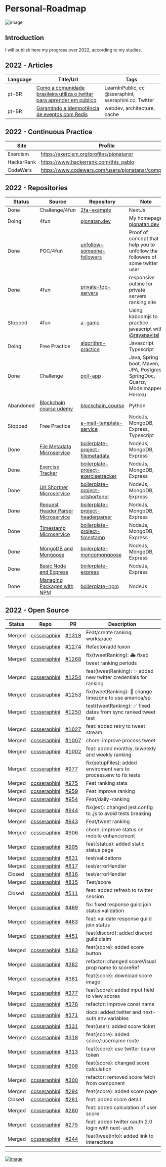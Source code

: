 # Personal-Roadmap

![image](https://img.shields.io/github/last-commit/pjonatansr/personal-roadmap?logo=github&logoColor=gold&style=flat-square)

## Introduction
I will publish here my progress over 2022, according to my studies.

## 2022 - Articles
Language|Title/Url|Tags
--------|---------|----
pt-BR | [Como a comunidade brasileira utiliza o twitter para aprender em público](https://dev.to/pjonatansr/como-a-comunidade-brasileira-utiliza-o-twitter-para-aprender-em-publico-345b)| LearnInPublic, cc @sseraphini, sseraphini.cc, Twitter
pt-BR | [Garantindo a idempotência de eventos com Redis](https://dev.to/pjonatansr/garantindo-a-idempotencia-de-eventos-com-redis-1opa)|webdev, architecture, cache

## 2022 - Continuous Practice
Site|Profile|Tech
----|-------|----
Exercism|https://exercism.org/profiles/pjonatansr|Javascript, Rust
HackerRank|https://www.hackerrank.com/this_pablo|Algorithm
CodeWars|https://www.codewars.com/users/pjonatansr/completed|TypeScript/Algorithm

## 2022 - Repositories
Status|Source|Repository|Note
------|------|----------|----
Done|Challenge/4fun|[2fa-example](https://github.com/pjonatansr/2fa-example)|NextJs
Doing|4fun|[pjonatan.dev](https://github.com/pjonatansr/pjonatan.dev)|My homepage [pjonatan.dev](https://pjonatan.dev)
Done |POC/4fun|[unfollow-someone-followers](https://github.com/pjonatansr/unfollow-someone-followers)|Proof of concept that help you to unfollow the followers of some twitter user
Done |4fun|[private-top-servers](https://github.com/pjonatansr/private-top-servers)| responsive outline for private servers ranking site   
Stopped|4fun|[a-game](https://github.com/pjonatansr/a-game)|Using kaboomjs to practice javascript with [@rayanavital](https://github.com/RayanaVital)
Doing| Free Practice | [algorithm-practice](https://github.com/pjonatansr/algorithm-practice) | Javascript, Typescript
Done | Challenge | [poll-app](https://github.com/pjonatansr/poll-app) | Java, Spring boot, Maven, JPA, Postgres, SpringDoc, Quartz, Modelmapper, Heroku
Abandoned|[Blockchain course udemy](https://www.udemy.com/course/formacao-engenheiro-de-blockchain/)|[blockchain_course](https://github.com/pjonatansr/blockchain_course)|Python
Stopped | Free Practice | [a-mail-template-service](https://github.com/pjonatansr/a-mail-template-service)|NodeJs, MongoDB, Express, Typescript
Done | [File Metadata Microservice](https://www.freecodecamp.org/learn/back-end-development-and-apis/back-end-development-and-apis-projects/file-metadata-microservice) | [boilerplate-project-filemetadata](https://github.com/pjonatansr/boilerplate-project-filemetadata)|NodeJs, MongoDB, Express
Done | [Exercise Tracker](https://www.freecodecamp.org/learn/back-end-development-and-apis/back-end-development-and-apis-projects/exercise-tracker) | [boilerplate-project-exercisetracker](https://github.com/pjonatansr/boilerplate-project-exercisetracker)|NodeJs, MongoDB, Express
Done | [Url Shortner Microservice](https://www.freecodecamp.org/learn/back-end-development-and-apis/back-end-development-and-apis-projects/url-shortener-microservice) | [boilerplate-project-urlshortener](https://github.com/pjonatansr/boilerplate-project-urlshortener)|NodeJs, MongoDB, Express
Done | [Request Header Parser Microservice](https://www.freecodecamp.org/learn/back-end-development-and-apis/back-end-development-and-apis-projects/request-header-parser-microservice) | [boilerplate-project-headerparser](https://github.com/pjonatansr/boilerplate-project-headerparser)|NodeJs, MongoDB, Express
Done | [Timestamp Microservice](https://www.freecodecamp.org/learn/back-end-development-and-apis/back-end-development-and-apis-projects/timestamp-microservice) | [boilerplate-project-timestamp](https://github.com/pjonatansr/boilerplate-project-timestamp)|NodeJs, MongoDB, Express
Done | [MongoDB and Mongoose](https://www.freecodecamp.org/learn/back-end-development-and-apis/#mongodb-and-mongoose) | [boilerplate-mongomongoose](https://github.com/pjonatansr/boilerplate-mongomongoose)|NodeJs, MongoDB, Express
Done | [Basic Node and Express](https://www.freecodecamp.org/learn/back-end-development-and-apis/#basic-node-and-express) | [boilerplate-express](https://github.com/pjonatansr/boilerplate-express)|NodeJs, Express
Done | [Managing Packages with NPM](https://www.freecodecamp.org/learn/back-end-development-and-apis/#managing-packages-with-npm) | [boilerplate-npm](https://github.com/pjonatansr/boilerplate-npm)|NodeJs

## 2022 - Open Source
Status|Repo|PR|Description
------|----|--|-----------
Merged|[ccsseraphini](https://github.com/sibelius/ccsseraphini)|[#1318](https://github.com/sibelius/ccsseraphini/pull/1318)|Feat/create ranking workspace 
Merged|[ccsseraphini](https://github.com/sibelius/ccsseraphini)|[#1274](https://github.com/sibelius/ccsseraphini/pull/1274)|Refactor/add luxon 
Merged|[ccsseraphini](https://github.com/sibelius/ccsseraphini)|[#1268](https://github.com/sibelius/ccsseraphini/pull/1268)|fix(tweetRanking): 🚑 fixed tweet ranking periods 
Merged|[ccsseraphini](https://github.com/sibelius/ccsseraphini)|[#1254](https://github.com/sibelius/ccsseraphini/pull/1254)|feat(tweetRanking): ✨ added new twitter credentials for ranking 
Merged|[ccsseraphini](https://github.com/sibelius/ccsseraphini)|[#1253](https://github.com/sibelius/ccsseraphini/pull/1253)|fix(tweetRanking): 🐛 change timezone to use america/sp 
Merged|[ccsseraphini](https://github.com/sibelius/ccsseraphini)|[#1250](https://github.com/sibelius/ccsseraphini/pull/1250)|test(tweetRanking): ✅ fixed dates from sync ranked tweet test 
Merged|[ccsseraphini](https://github.com/sibelius/ccsseraphini)|[#1027](https://github.com/sibelius/ccsseraphini/pull/1027)|feat: added retry to tweet stream 
Merged|[ccsseraphini](https://github.com/sibelius/ccsseraphini)|[#1007](https://github.com/sibelius/ccsseraphini/pull/1007)|chore: improve process tweet 
Merged|[ccsseraphini](https://github.com/sibelius/ccsseraphini)|[#1002](https://github.com/sibelius/ccsseraphini/pull/1002)|feat: added monthly, biweekly and weekly ranking 
Merged|[ccsseraphini](https://github.com/sibelius/ccsseraphini)|[#977](https://github.com/sibelius/ccsseraphini/pull/977)| fix(setupFiles): added enviroment vars to process.env to fix tests 
Merged|[ccsseraphini](https://github.com/sibelius/ccsseraphini)|[#975](https://github.com/sibelius/ccsseraphini/pull/975)| Feat ranking stats 
Merged|[ccsseraphini](https://github.com/sibelius/ccsseraphini)|[#959](https://github.com/sibelius/ccsseraphini/pull/959)| Feat improve ranking 
Merged|[ccsseraphini](https://github.com/sibelius/ccsseraphini)|[#954](https://github.com/sibelius/ccsseraphini/pull/954)| Feat/daily-ranking 
Merged|[ccsseraphini](https://github.com/sibelius/ccsseraphini)|[#944](https://github.com/sibelius/ccsseraphini/pull/944)| fix(jest): changed jest.config to .js to avoid tests breaking 
Merged|[ccsseraphini](https://github.com/sibelius/ccsseraphini)|[#943](https://github.com/sibelius/ccsseraphini/pull/943)| Feat/tweet ranking 
Merged|[ccsseraphini](https://github.com/sibelius/ccsseraphini)|[#906](https://github.com/sibelius/ccsseraphini/pull/906)| chore: improve status on mobile  enhancement
Merged|[ccsseraphini](https://github.com/sibelius/ccsseraphini)|[#905](https://github.com/sibelius/ccsseraphini/pull/905)| feat(status): added static status page 
Merged|[ccsseraphini](https://github.com/sibelius/ccsseraphini)|[#831](https://github.com/sibelius/ccsseraphini/pull/831)| test/validations 
Merged|[ccsseraphini](https://github.com/sibelius/ccsseraphini)|[#817](https://github.com/sibelius/ccsseraphini/pull/817)| test/errorHandler 
Closed|[ccsseraphini](https://github.com/sibelius/ccsseraphini)|[#816](https://github.com/sibelius/ccsseraphini/pull/816)| test/errorHandler 
Merged|[ccsseraphini](https://github.com/sibelius/ccsseraphini)|[#815](https://github.com/sibelius/ccsseraphini/pull/815)| Test/score 
Closed|[ccsseraphini](https://github.com/sibelius/ccsseraphini)|[#511](https://github.com/sibelius/ccsseraphini/pull/511)| feat: added refresh to twitter session 
Merged|[ccsseraphini](https://github.com/sibelius/ccsseraphini)|[#469](https://github.com/sibelius/ccsseraphini/pull/469)| fix: fixed response guild join status validation 
Merged|[ccsseraphini](https://github.com/sibelius/ccsseraphini)|[#463](https://github.com/sibelius/ccsseraphini/pull/463)| feat: validate response guild join status 
Merged|[ccsseraphini](https://github.com/sibelius/ccsseraphini)|[#451](https://github.com/sibelius/ccsseraphini/pull/451)| feat(discord): added discord guild claim 
Merged|[ccsseraphini](https://github.com/sibelius/ccsseraphini)|[#383](https://github.com/sibelius/ccsseraphini/pull/383)| feat(score): added score button 
Merged|[ccsseraphini](https://github.com/sibelius/ccsseraphini)|[#382](https://github.com/sibelius/ccsseraphini/pull/382)| refactor: changed scoreVisual prop name to scoreRef 
Merged|[ccsseraphini](https://github.com/sibelius/ccsseraphini)|[#381](https://github.com/sibelius/ccsseraphini/pull/381)| feat(score): download score image 
Merged|[ccsseraphini](https://github.com/sibelius/ccsseraphini)|[#377](https://github.com/sibelius/ccsseraphini/pull/377)| feat(score): added input field to view scores 
Merged|[ccsseraphini](https://github.com/sibelius/ccsseraphini)|[#376](https://github.com/sibelius/ccsseraphini/pull/376)| refactor: improve const name 
Merged|[ccsseraphini](https://github.com/sibelius/ccsseraphini)|[#371](https://github.com/sibelius/ccsseraphini/pull/371)| docs: added twitter and next-auth env variables 
Merged|[ccsseraphini](https://github.com/sibelius/ccsseraphini)|[#331](https://github.com/sibelius/ccsseraphini/pull/331)| feat(user): added score ticket 
Merged|[ccsseraphini](https://github.com/sibelius/ccsseraphini)|[#318](https://github.com/sibelius/ccsseraphini/pull/318)| feat(score): added score/:username route 
Merged|[ccsseraphini](https://github.com/sibelius/ccsseraphini)|[#313](https://github.com/sibelius/ccsseraphini/pull/313)| feat(score): use twitter bearer token 
Merged|[ccsseraphini](https://github.com/sibelius/ccsseraphini)|[#308](https://github.com/sibelius/ccsseraphini/pull/308)| feat(score): changed score calculation 
Merged|[ccsseraphini](https://github.com/sibelius/ccsseraphini)|[#300](https://github.com/sibelius/ccsseraphini/pull/300)|refactor: removed score fetch from component 
Merged|[ccsseraphini](https://github.com/sibelius/ccsseraphini)|[#294](https://github.com/sibelius/ccsseraphini/pull/294)|feat(score): added score page 
Closed|[ccsseraphini](https://github.com/sibelius/ccsseraphini)|[#281](https://github.com/sibelius/ccsseraphini/pull/281)|feat: added score detail 
Merged|[ccsseraphini](https://github.com/sibelius/ccsseraphini)|[#280](https://github.com/sibelius/ccsseraphini/pull/280)|feat: added calculation of user score 
Merged|[ccsseraphini](https://github.com/sibelius/ccsseraphini)|[#275](https://github.com/sibelius/ccsseraphini/pull/275)|feat: added twitter oauth 2.0 login with next-auth 
Merged|[ccsseraphini](https://github.com/sibelius/ccsseraphini)|[#244](https://github.com/sibelius/ccsseraphini/pull/244)|feat(tweetInfo): added link to interactions 
 

---
[![image](https://img.shields.io/twitter/follow/pjonatansr?color=green&style=flat-square)](https://twitter.com/pjonatansr)
